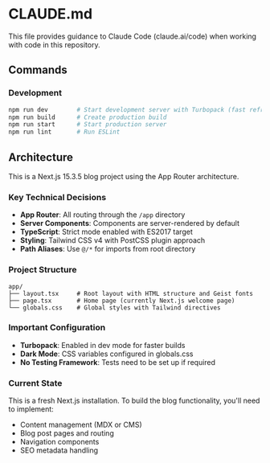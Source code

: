 # CLAUDE.md

This file provides guidance to Claude Code (claude.ai/code) when working with code in this repository.

## Commands

### Development
```bash
npm run dev        # Start development server with Turbopack (fast refresh)
npm run build      # Create production build
npm run start      # Start production server
npm run lint       # Run ESLint
```

## Architecture

This is a Next.js 15.3.5 blog project using the App Router architecture.

### Key Technical Decisions
- **App Router**: All routing through the `/app` directory
- **Server Components**: Components are server-rendered by default
- **TypeScript**: Strict mode enabled with ES2017 target
- **Styling**: Tailwind CSS v4 with PostCSS plugin approach
- **Path Aliases**: Use `@/*` for imports from root directory

### Project Structure
```
app/
├── layout.tsx     # Root layout with HTML structure and Geist fonts
├── page.tsx       # Home page (currently Next.js welcome page)
└── globals.css    # Global styles with Tailwind directives
```

### Important Configuration
- **Turbopack**: Enabled in dev mode for faster builds
- **Dark Mode**: CSS variables configured in globals.css
- **No Testing Framework**: Tests need to be set up if required

### Current State
This is a fresh Next.js installation. To build the blog functionality, you'll need to implement:
- Content management (MDX or CMS)
- Blog post pages and routing
- Navigation components
- SEO metadata handling